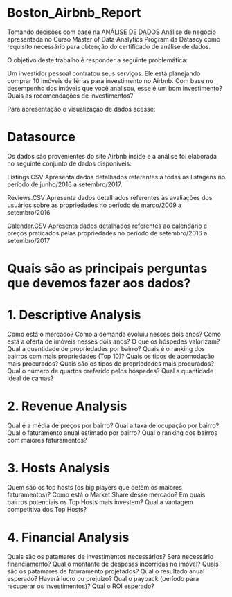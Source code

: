 # Boston_Airbnb_Report
Tomando decisões com base na ANÁLISE DE DADOS
Análise de negócio apresentada no Curso Master of Data Analytics Program da Datascy como requisito necessário para obtenção do certificado de análise de dados.

O objetivo deste trabalho é responder a seguinte problemática:

Um investidor pessoal contratou seus serviços. Ele está planejando comprar 10 imóveis de férias para investimento no Airbnb. Com base no desempenho dos imóveis que você analisou, esse é um bom investimento? Quais as recomendações de investimentos?

Para apresentação e visualização de dados acesse: 

# Datasource
Os dados são provenientes do site Airbnb inside e a análise foi elaborada no seguinte conjunto de dados disponíveis:

Listings.CSV
Apresenta dados detalhados referentes a todas as listagens no período de junho/2016 a setembro/2017. 

Reviews.CSV
Apresenta dados detalhados referentes às avaliações dos usuários sobre as propriedades no período de março/2009 a setembro/2016

Calendar.CSV
Apresenta dados detalhados referentes ao calendário e preços praticados pelas propriedades no período de setembro/2016 a setembro/2017

# Quais são as principais perguntas que devemos fazer aos dados?

# 1. Descriptive Analysis
Como está o mercado?
Como a demanda evoluiu nesses dois anos?
Como está a oferta de imóveis nesses dois anos?
O que os hóspedes valorizam?
Qual a quantidade de propriedades por bairro? 
Quais é o ranking dos bairros com mais propriedades (Top 10)? 
Quais os tipos de acomodação mais procurados?
Quais são os tipos de propriedades mais procurados? 
Qual o número de quartos preferido pelos hóspedes?
Qual a quantidade ideal de camas?

# 2. Revenue Analysis
Qual é a média de preços por bairro?
Qual a taxa de ocupação por bairro? 
Qual o faturamento anual estimado por bairro?
Qual o ranking dos bairros com maiores faturamentos?

# 3. Hosts Analysis
Quem são os top hosts (os big players que detêm os maiores faturamentos)?
Como está o Market Share desse mercado?
Em quais bairros potenciais os Top Hosts mais investem?
Qual a vantagem competitiva dos Top Hosts?

# 4. Financial Analysis
Quais são os patamares de investimentos necessários?
Será necessário financiamento?
Qual o montante de despesas incorridas no imóvel?
Quais são os patamares de faturamento projetados?
Qual o resultado anual esperado?
Haverá lucro ou prejuízo?
Qual o payback (período para recuperar os investimentos)?
Qual o ROI esperado?







